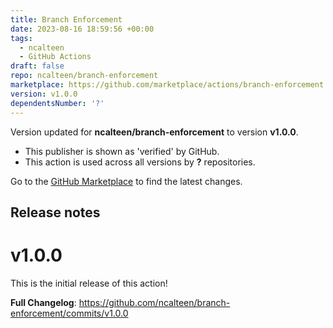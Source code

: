 ```yaml
---
title: Branch Enforcement
date: 2023-08-16 18:59:56 +00:00
tags:
  - ncalteen
  - GitHub Actions
draft: false
repo: ncalteen/branch-enforcement
marketplace: https://github.com/marketplace/actions/branch-enforcement
version: v1.0.0
dependentsNumber: '?'
---
```



Version updated for **ncalteen/branch-enforcement** to version **v1.0.0**.
- This publisher is shown as 'verified' by GitHub.
- This action is used across all versions by **?** repositories.

Go to the [GitHub Marketplace](https://github.com/marketplace/actions/branch-enforcement) to find the latest changes.

## Release notes

# v1.0.0

This is the initial release of this action!

**Full Changelog**: https://github.com/ncalteen/branch-enforcement/commits/v1.0.0

